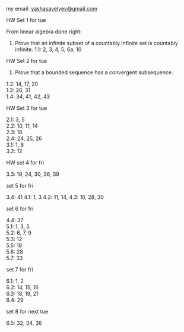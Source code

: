 my email: yashasavelyev@gmail.com

HW Set 1 for tue

From linear algebra done right:


1) Prove that an infinite subset of a countably infinite set is countably infinite.
1.1:  2, 3, 4, 5, 6a, 10

HW Set 2 for tue

1) Prove that a bounded sequence has a convergent subsequence.

1.2: 14, 17, 20  
1.3: 26, 31  
1.4: 34, 41, 42, 43  

HW Set 3 for tue

2.1: 3, 5  
2.2: 10, 11, 14  
2.3: 18  
2.4: 24, 25, 26  
3.1: 1, 8  
3.2: 12  
<!-- 3.3 19, 20, 25, 38, 40 -->

HW set 4 for fri

3.3: 19, 24, 30, 36, 39

set 5 for fri

3.4: 41
4.1: 1, 3
4.2: 11, 14,
4.3: 16, 28, 30

set 6 for fri

4.4: 37  
5.1: 1, 3, 5  
5.2: 6, 7, 9  
5.3: 12   
5.5: 18  
5.6: 28  
5.7: 33

set 7 for fri

6.1: 1, 2  
6.2: 14, 15, 16  
6.3: 18, 19, 21  
6.4: 29  

set 8 for next tue

6.5: 32, 34, 36
